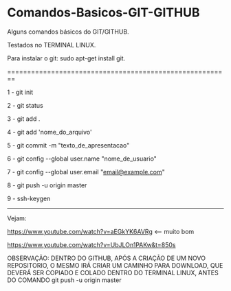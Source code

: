 # Comandos-Basicos-GIT-GITHUB
Alguns comandos básicos do GIT/GITHUB. 

Testados no TERMINAL LINUX. 

Para instalar o git: sudo apt-get install git.

========================================================

1 - git init 

2 - git status

3 - git add .

4 - git add 'nome_do_arquivo'

5 - git commit -m "texto_de_apresentacao" 

6 - git config --global user.name "nome_de_usuario"

7 - git config --global user.email "email@example.com"

8 - git push -u origin master

9 - ssh-keygen

--------------------------------------------------------
Vejam:

https://www.youtube.com/watch?v=aEGkYK6AVRg  <-- muito bom

https://www.youtube.com/watch?v=UbJLOn1PAKw&t=850s


OBSERVAÇÃO: DENTRO DO GITHUB, APÓS A CRIAÇÃO DE UM NOVO REPOSITORIO, O MESMO IRÁ CRIAR UM CAMINHO PARA DOWNLOAD, QUE DEVERÁ SER COPIADO E COLADO DENTRO DO TERMINAL LINUX, ANTES DO COMANDO git push -u origin master
